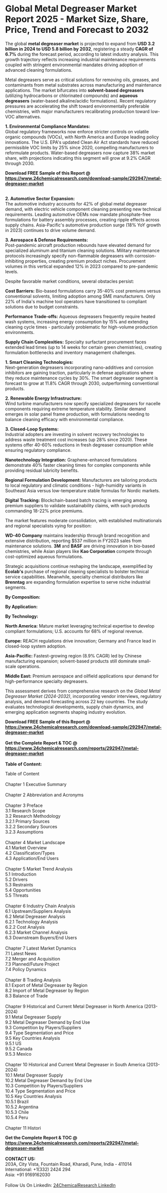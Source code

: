 <h1>Global Metal Degreaser Market Report 2025 - Market Size, Share, Price, Trend and Forecast to 2032</h1><p>The global <strong>metal degreaser market</strong> is projected to expand from <strong>USD 3.2 billion in 2024 to USD 5.8 billion by 2032</strong>, registering a steady <strong>CAGR of 6.7%</strong> during the forecast period, according to latest industry analysis. This growth trajectory reflects increasing industrial maintenance requirements coupled with stringent environmental mandates driving adoption of advanced cleaning formulations.</p><p>Metal degreasers serve as critical solutions for removing oils, greases, and contaminants from metal substrates across manufacturing and maintenance applications. The market bifurcates into <strong>solvent-based degreasers</strong> (utilizing hydrocarbons or chlorinated compounds) and <strong>aqueous degreasers</strong> (water-based alkaline/acidic formulations). Recent regulatory pressures are accelerating the shift toward environmentally preferable chemistries, with major manufacturers recalibrating production toward low-VOC alternatives.</p><p><strong>1. Environmental Compliance Mandates:</strong><br>
Global regulatory frameworks now enforce stricter controls on volatile organic compounds (VOCs), with North America and Europe leading policy innovations. The U.S. EPA's updated Clean Air Act standards have reduced permissible VOC limits by 25% since 2020, compelling manufacturers to reformulate products. Water-based degreasers now capture 38% market share, with projections indicating this segment will grow at 9.2% CAGR through 2030.</p><div><b>Download FREE Sample of this Report @ 
            <a href="https://www.24chemicalresearch.com/download-sample/292947/metal-degreaser-market">
            https://www.24chemicalresearch.com/download-sample/292947/metal-degreaser-market</a></b></div><br><p><strong>2. Automotive Sector Expansion:</strong><br>
The automotive industry accounts for 42% of global metal degreaser demand, with electric vehicle component cleaning presenting new technical requirements. Leading automotive OEMs now mandate phosphate-free formulations for battery assembly processes, creating ripple effects across supply chains. Asia-Pacific's automotive production surge (18% YoY growth in 2023) continues to drive volume demand.</p><p><strong>3. Aerospace &amp; Defense Requirements:</strong><br>
Post-pandemic aircraft production rebounds have elevated demand for specialized aluminum and titanium cleaning solutions. Military maintenance protocols increasingly specify non-flammable degreasers with corrosion-inhibiting properties, creating premium product niches. Procurement volumes in this vertical expanded 12% in 2023 compared to pre-pandemic levels.</p><p>Despite favorable market conditions, several obstacles persist:</p><p><strong>Cost Barriers:</strong> Bio-based formulations carry 35-40% cost premiums versus conventional solvents, limiting adoption among SME manufacturers. Only 22% of India's machine tool operators have transitioned to compliant solutions due to budget constraints.</p><p><strong>Performance Trade-offs:</strong> Aqueous degreasers frequently require heated wash systems, increasing energy consumption by 15% and extending cleaning cycle times - particularly problematic for high-volume production environments.</p><p><strong>Supply Chain Complexities:</strong> Specialty surfactant procurement faces extended lead times (up to 14 weeks for certain green chemistries), creating formulation bottlenecks and inventory management challenges.</p><p><strong>1. Smart Cleaning Technologies:</strong><br>
Next-generation degreasers incorporating nano-additives and corrosion inhibitors are gaining traction, particularly in defense applications where they reduce maintenance cycles by 30%. The smart degreaser segment is forecast to grow at 11.8% CAGR through 2030, outperforming conventional products.</p><p><strong>2. Renewable Energy Infrastructure:</strong><br>
Wind turbine manufacturers now specify specialized degreasers for nacelle components requiring extreme temperature stability. Similar demand emerges in solar panel frame production, with formulations needing to balance cleaning efficacy with environmental compliance.</p><p><strong>3. Closed-Loop Systems:</strong><br>
Industrial adopters are investing in solvent recovery technologies to address waste treatment cost increases (up 28% since 2020). These systems offer 40-60% reductions in fresh degreaser consumption while ensuring regulatory compliance.</p><p><strong>Nanotechnology Integration:</strong> Graphene-enhanced formulations demonstrate 40% faster cleaning times for complex components while providing residual lubricity benefits.</p><p><strong>Regional Formulation Development:</strong> Manufacturers are tailoring products to local regulatory and climatic conditions - high-humidity variants in Southeast Asia versus low-temperature stable formulas for Nordic markets.</p><p><strong>Digital Tracking:</strong> Blockchain-based batch tracing is emerging among premium suppliers to validate sustainability claims, with such products commanding 18-22% price premiums.</p><p>The market features moderate consolidation, with established multinationals and regional specialists vying for position:</p><p><strong>WD-40 Company</strong> maintains leadership through brand recognition and extensive distribution, reporting $537 million in FY2023 sales from maintenance solutions. <strong>3M</strong> and <strong>BASF</strong> are driving innovation in bio-based chemistries, while Asian players like <strong>Kao Corporation</strong> compete through cost-optimized aqueous formulations.</p><p>Strategic acquisitions continue reshaping the landscape, exemplified by <strong>Ecolab's</strong> purchase of regional cleaning specialists to bolster technical service capabilities. Meanwhile, specialty chemical distributors like <strong>Brenntag</strong> are expanding formulation expertise to serve niche industrial segments.</p><p><strong>By Composition:</strong></p><p><strong>By Application:</strong></p><p><strong>By Technology:</strong></p><p><strong>North America:</strong> Mature market leveraging technical expertise to develop compliant formulations; U.S. accounts for 68% of regional revenue.</p><p><strong>Europe:</strong> REACH regulations drive innovation; Germany and France lead in closed-loop system adoption.</p><p><strong>Asia-Pacific:</strong> Fastest-growing region (8.9% CAGR) led by Chinese manufacturing expansion; solvent-based products still dominate small-scale operations.</p><p><strong>Middle East:</strong> Premium aerospace and oilfield applications spur demand for high-performance specialty degreasers.</p><p>This assessment derives from comprehensive research on the <em>Global Metal Degreaser Market (2024-2032)</em>, incorporating vendor interviews, regulatory analysis, and demand forecasting across 22 key countries. The study evaluates technological developments, supply chain dynamics, and emerging application segments shaping industry evolution.</p><div><b>Download FREE Sample of this Report @ 
            <a href="https://www.24chemicalresearch.com/download-sample/292947/metal-degreaser-market">
            https://www.24chemicalresearch.com/download-sample/292947/metal-degreaser-market</a></b></div><br><div><b>Get the Complete Report & TOC @ 
            <a href="https://www.24chemicalresearch.com/reports/292947/metal-degreaser-market">
            https://www.24chemicalresearch.com/reports/292947/metal-degreaser-market</a></b></div><br>
            <b>Table of Content:</b><p>Table of Content<br />
<br />
Chapter 1 Executive Summary<br />
<br />
Chapter 2 Abbreviation and Acronyms<br />
<br />
Chapter 3 Preface<br />
3.1 Research Scope<br />
3.2 Research Methodology<br />
  3.2.1 Primary Sources<br />
  3.2.2 Secondary Sources<br />
  3.2.3 Assumptions<br />
		<br />
Chapter 4 Market Landscape<br />
4.1 Market Overview<br />
4.2 Classification/Types<br />
4.3 Application/End Users<br />
<br />
Chapter 5 Market Trend Analysis <br />
5.1 Introduction<br />
5.2 Drivers<br />
5.3 Restraints<br />
5.4 Opportunities<br />
5.5 Threats<br />
<br />
Chapter 6 Industry Chain Analysis<br />
6.1 Upstream/Suppliers Analysis<br />
6.2 Metal Degreaser Analysis<br />
  6.2.1 Technology Analysis<br />
  6.2.2 Cost Analysis<br />
  6.2.3 Market Channel Analysis<br />
6.3 Downstream Buyers/End Users<br />
<br />
Chapter 7 Latest Market Dynamics<br />
7.1 Latest News<br />
7.2 Merger and Acquisition<br />
7.3 Planned/Future Project<br />
7.4 Policy Dynamics<br />
<br />
Chapter 8 Trading Analysis<br />
8.1 Export of Metal Degreaser by Region<br />
8.2 Import of Metal Degreaser by Region<br />
8.3 Balance of Trade<br />
<br />
Chapter 9 Historical and Current Metal Degreaser in North America (2013-2024)<br />
9.1 Metal Degreaser Supply <br />
9.2 Metal Degreaser Demand by End Use<br />
9.3 Competition by Players/Suppliers<br />
9.4 Type Segmentation and Price<br />
9.5 Key Countries Analysis<br />
  9.5.1 US<br />
  9.5.2 Canada<br />
  9.5.3 Mexico<br />
<br />
Chapter 10 Historical and Current Metal Degreaser in South America (2013-2024)<br />
10.1 Metal Degreaser Supply <br />
10.2 Metal Degreaser Demand by End Use<br />
10.3 Competition by Players/Suppliers<br />
10.4 Type Segmentation and Price<br />
10.5 Key Countries Analysis<br />
  10.5.1 Brazil<br />
  10.5.2 Argentina<br />
  10.5.3 Chile<br />
  10.5.4 Peru<br />
<br />
Chapter 11 Histori</p><div><b>Get the Complete Report & TOC @ 
            <a href="https://www.24chemicalresearch.com/reports/292947/metal-degreaser-market">
            https://www.24chemicalresearch.com/reports/292947/metal-degreaser-market</a></b></div><br><b>CONTACT US:</b><br>
            203A, City Vista, Fountain Road, Kharadi, Pune, India - 411014<br>
            International: +1(332) 2424 294<br>
            Asia: +91 9169162030 <br><br>
            Follow Us On LinkedIn: <a href="https://www.linkedin.com/company/24chemicalresearch/">24ChemicalResearch LinkedIn</a>